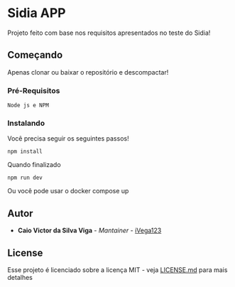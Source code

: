 # Sidia APP

Projeto feito com base nos requisitos apresentados no teste do Sidia!

## Começando
Apenas clonar ou baixar o repositório e descompactar!
### Pré-Requisitos

```
Node js e NPM
```

### Instalando
Você precisa seguir os seguintes passos!
```
npm install
```
Quando finalizado
```
npm run dev
```
Ou você pode usar o docker compose up
## Autor

* **Caio Victor da Silva Viga** - *Mantainer* - [iVega123](https://github.com/iVega123)

## License

Esse projeto é licenciado sobre a licença MIT - veja [LICENSE.md](LICENSE.md) para mais detalhes

